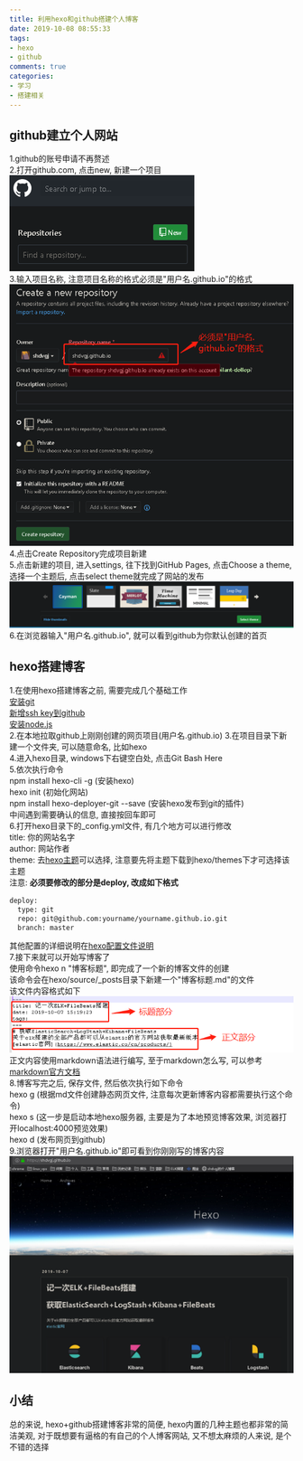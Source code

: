 ```yaml
---
title: 利用hexo和github搭建个人博客
date: 2019-10-08 08:55:33
tags: 
- hexo
- github
comments: true
categories: 
- 学习
- 搭建相关
---
```

## github建立个人网站  
1.github的账号申请不再赘述  
2.打开github.com, 点击new, 新建一个项目  
![](https://raw.githubusercontent.com/shdvgj/shdvgj.github.io/master/2019/10/08/利用hexo和github搭建个人博客/1.png)  
3.输入项目名称, 注意项目名称的格式必须是"用户名.github.io"的格式
![](https://raw.githubusercontent.com/shdvgj/shdvgj.github.io/master/2019/10/08/利用hexo和github搭建个人博客/2.png)  
4.点击Create Repository完成项目新建  
5.点击新建的项目, 进入settings, 往下找到GitHub Pages, 点击Choose a theme, 选择一个主题后, 点击select theme就完成了网站的发布  
![](https://raw.githubusercontent.com/shdvgj/shdvgj.github.io/master/2019/10/08/利用hexo和github搭建个人博客/3.png)  
6.在浏览器输入"用户名.github.io", 就可以看到github为你默认创建的首页  

## hexo搭建博客  
1.在使用hexo搭建博客之前, 需要完成几个基础工作  
[安装git](https://git-scm.com/book/zh/v2/%E8%B5%B7%E6%AD%A5-%E5%AE%89%E8%A3%85-Git)  
[新增ssh key到github](https://help.github.com/cn/articles/adding-a-new-ssh-key-to-your-github-account)  
[安装node.js](http://www.runoob.com/nodejs/nodejs-install-setup.html)  
2.在本地拉取github上刚刚创建的网页项目(用户名.github.io)
3.在项目目录下新建一个文件夹, 可以随意命名, 比如hexo  
4.进入hexo目录, windows下右键空白处, 点击Git Bash Here  
5.依次执行命令  
npm install hexo-cli -g  (安装hexo)  
hexo init  (初始化网站)  
npm install hexo-deployer-git --save  (安装hexo发布到git的插件)  
中间遇到需要确认的信息, 直接按回车即可  
6.打开hexo目录下的_config.yml文件, 有几个地方可以进行修改  
title: 你的网站名字  
author: 网站作者  
theme: 去[hexo主题](https://hexo.io/themes/)可以选择, 注意要先将主题下载到hexo/themes下才可选择该主题  
注意: **必须要修改的部分是deploy, 改成如下格式**  
```
deploy:
  type: git
  repo: git@github.com:yourname/yourname.github.io.git
  branch: master
```
其他配置的详细说明在[hexo配置文件说明](https://hexo.io/docs/configuration.html)  
7.接下来就可以开始写博客了  
使用命令hexo n "博客标题", 即完成了一个新的博客文件的创建  
该命令会在hexo/source/_posts目录下新建一个"博客标题.md"的文件  
该文件内容格式如下  
![](https://raw.githubusercontent.com/shdvgj/shdvgj.github.io/master/2019/10/08/利用hexo和github搭建个人博客/4.png)  
正文内容使用markdown语法进行编写, 至于markdown怎么写, 可以参考[markdown官方文档](http://www.markdown.cn/)  
8.博客写完之后, 保存文件, 然后依次执行如下命令  
hexo g  (根据md文件创建静态网页文件, 注意每次更新博客内容都需要执行这个命令)  
hexo s  (这一步是启动本地hexo服务器, 主要是为了本地预览博客效果, 浏览器打开localhost:4000预览效果)  
hexo d (发布网页到github)  
9.浏览器打开"用户名.github.io"即可看到你刚刚写的博客内容  
![](https://raw.githubusercontent.com/shdvgj/shdvgj.github.io/master/2019/10/08/利用hexo和github搭建个人博客/5.png)  
## 小结  
总的来说, hexo+github搭建博客非常的简便, hexo内置的几种主题也都非常的简洁美观, 对于既想要有逼格的有自己的个人博客网站, 又不想太麻烦的人来说, 是个不错的选择

